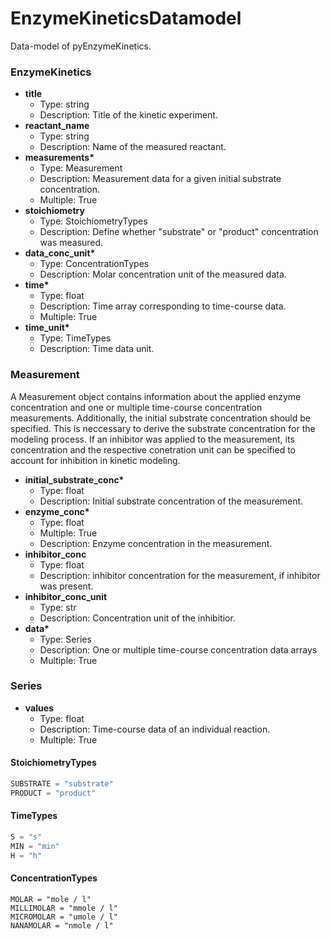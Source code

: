 # EnzymeKineticsDatamodel

Data-model of pyEnzymeKinetics.

### EnzymeKinetics

- __title__
  - Type: string
  - Description: Title of the kinetic experiment.
- __reactant_name__
  - Type: string
  - Description: Name of the measured reactant.
- __measurements*__
  - Type: Measurement
  - Description: Measurement data for a given initial substrate concentration.
  - Multiple: True
- __stoichiometry__
  - Type: StoichiometryTypes
  - Description: Define whether "substrate" or "product" concentration was measured.
- __data_conc_unit*__
  - Type: ConcentrationTypes
  - Description: Molar concentration unit of the measured data.
- __time*__
  - Type: float
  - Description: Time array corresponding to time-course data.
  - Multiple: True
- __time_unit*__
  - Type: TimeTypes
  - Description: Time data unit.

### Measurement

A Measurement object contains information about the applied enzyme concentration and one or multiple time-course concentration measurements. Additionally, the initial substrate concentration should be specified. This is neccessary to derive the substrate concentration for the modeling process. If an inhibitor was applied to the measurement, its concentration and the respective conetration unit can be specified to account for inhibition in kinetic modeling.

- __initial_substrate_conc*__
  - Type: float
  - Description: Initial substrate concentration of the measurement.
- __enzyme_conc*__
  - Type: float
  - Multiple: True
  - Description: Enzyme concentration in the measurement.
- __inhibitor_conc__
  - Type: float
  - Description: inhibitor concentration for the measurement, if inhibitor was present.
- __inhibitor_conc_unit__
  - Type: str
  - Description: Concentration unit of the inhibitior.
- __data*__
  - Type: Series
  - Description: One or multiple time-course concentration data arrays
  - Multiple: True

### Series
- __values__
  - Type: float
  - Description: Time-course data of an individual reaction.
  - Multiple: True

#### StoichiometryTypes

```python
SUBSTRATE = "substrate"
PRODUCT = "product"
```

#### TimeTypes

```python
S = "s"
MIN = "min"
H = "h"
```

#### ConcentrationTypes

```
MOLAR = "mole / l"
MILLIMOLAR = "mmole / l"
MICROMOLAR = "umole / l"
NANAMOLAR = "nmole / l"
```
